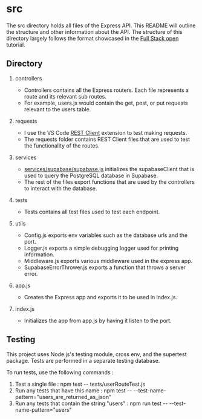 # src

The src directory holds all files of the Express API. This README will outline the structure and other information about the API. The structure of this directory largely follows the format showcased in the [Full Stack open](https://fullstackopen.com/en/) tutorial.

## Directory

1. controllers

    - Controllers contains all the Express routers. Each file represents a route and its relevant sub routes.
    - For example, users.js would contain the get, post, or put requests relevant to the users table.

2. requests
    - I use the VS Code [REST Client](https://marketplace.visualstudio.com/items?itemName=humao.rest-client) extension to test making requests.
    - The requests folder contains REST Client files that are used to test the functionality of the routes.
3. services
    - [services/supabase/supabase.js](https://github.com/KyleHu14/job-tracker/blob/main/server/src/services/supabase/supabase.js) initializes the supabaseClient that is used to query the PostgreSQL database in Supabase.
    - The rest of the files export functions that are used by the controllers to interact with the database.
4. tests
    - Tests contains all test files used to test each endpoint.
5. utils

    - Config.js exports env variables such as the database urls and the port.
    - Logger.js exports a simple debugging logger used for printing information.
    - Middleware.js exports various middleware used in the express app.
    - SupabaseErrorThrower.js exports a function that throws a server error.

6. app.js
    - Creates the Express app and exports it to be used in index.js.
7. index.js
    - Initializes the app from app.js by having it listen to the port.

## Testing

This project uses Node.js's testing module, cross env, and the supertest package. Tests are performed in a separate testing database.

To run tests, use the following commands :

1. Test a single file : npm test -- tests/userRouteTest.js
2. Run any tests that have this name : npm test -- --test-name-pattern="users_are_returned_as_json"
3. Run any tests that contain the string "users" : npm run test -- --test-name-pattern="users"
